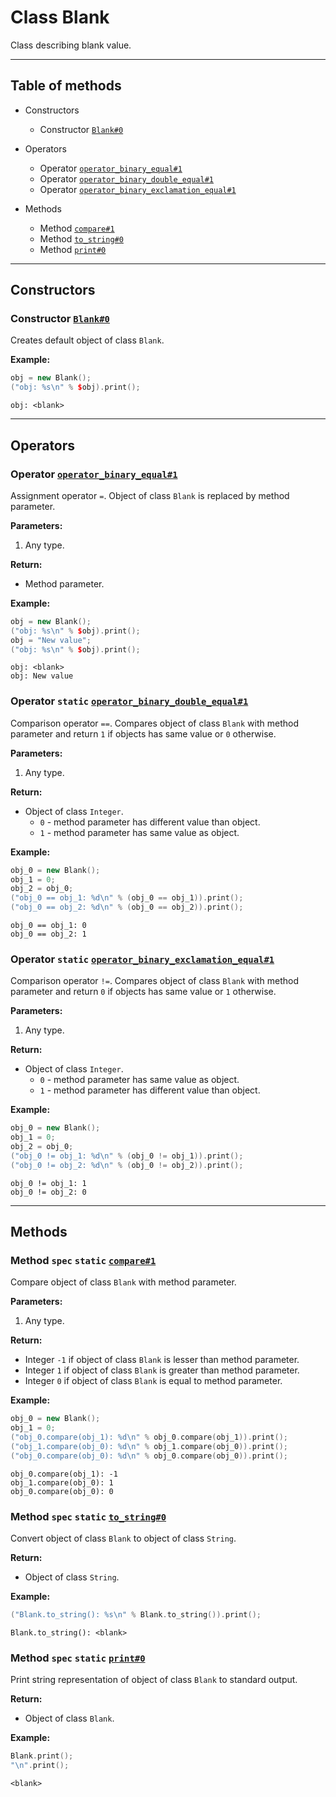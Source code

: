 # Class Blank

Class describing blank value.

-----

## Table of methods

* Constructors

  * Constructor [`Blank#0`](#Blank%230)

* Operators

  * Operator [`operator_binary_equal#1`](#operator_binary_equal%231)
  * Operator [`operator_binary_double_equal#1`](#operator_binary_double_equal%231)
  * Operator [`operator_binary_exclamation_equal#1`](#operator_binary_exclamation_equal%231)

* Methods

  * Method [`compare#1`](#compare%231)
  * Method [`to_string#0`](#to_string%230)
  * Method [`print#0`](#print%230)

-----

## Constructors

<a name="Blank#0" />

### Constructor [`Blank#0`](https://github.com/izuzanak/uclang/blob/master/uclang/../uclang/mods/base_uclm/source_files/base_module.cc#L733)

Creates default object of class `Blank`.

**Example:**

```cpp
obj = new Blank();
("obj: %s\n" % $obj).print();
```
```
obj: <blank>
```

-----

## Operators

<a name="operator_binary_equal#1" />

### Operator [`operator_binary_equal#1`](https://github.com/izuzanak/uclang/blob/master/uclang/../uclang/mods/base_uclm/source_files/base_module.cc#L695)

Assignment operator `=`. Object of class `Blank` is replaced by method parameter.

**Parameters:**

1. Any type.

**Return:**

* Method parameter.

**Example:**

```cpp
obj = new Blank();
("obj: %s\n" % $obj).print();
obj = "New value";
("obj: %s\n" % $obj).print();
```
```
obj: <blank>
obj: New value
```

<a name="operator_binary_double_equal#1" />

### Operator `static` [`operator_binary_double_equal#1`](https://github.com/izuzanak/uclang/blob/master/uclang/../uclang/mods/base_uclm/source_files/base_module.cc#L709)

Comparison operator `==`. Compares object of class `Blank` with method parameter and return `1` if objects has same value or `0` otherwise.

**Parameters:**

1. Any type.

**Return:**

* Object of class `Integer`.
  * `0` - method parameter has different value than object.
  * `1` - method parameter has same value as object.

**Example:**

```cpp
obj_0 = new Blank();
obj_1 = 0;
obj_2 = obj_0;
("obj_0 == obj_1: %d\n" % (obj_0 == obj_1)).print();
("obj_0 == obj_2: %d\n" % (obj_0 == obj_2)).print();
```
```
obj_0 == obj_1: 0
obj_0 == obj_2: 1
```

<a name="operator_binary_exclamation_equal#1" />

### Operator `static` [`operator_binary_exclamation_equal#1`](https://github.com/izuzanak/uclang/blob/master/uclang/../uclang/mods/base_uclm/source_files/base_module.cc#L721)

Comparison operator `!=`. Compares object of class `Blank` with method parameter and return `0` if objects has same value or `1` otherwise.

**Parameters:**

1. Any type.

**Return:**

* Object of class `Integer`.
  * `0` - method parameter has same value as object.
  * `1` - method parameter has different value than object.

**Example:**

```cpp
obj_0 = new Blank();
obj_1 = 0;
obj_2 = obj_0;
("obj_0 != obj_1: %d\n" % (obj_0 != obj_1)).print();
("obj_0 != obj_2: %d\n" % (obj_0 != obj_2)).print();
```
```
obj_0 != obj_1: 1
obj_0 != obj_2: 0
```

-----

## Methods

<a name="compare#1" />

### Method `spec` `static` [`compare#1`](https://github.com/izuzanak/uclang/blob/master/uclang/../uclang/mods/base_uclm/source_files/base_module.cc#L738)

Compare object of class `Blank` with method parameter.

**Parameters:**

1. Any type.

**Return:**

* Integer `-1` if object of class `Blank` is lesser than method parameter.
* Integer `1` if object of class `Blank` is greater than method parameter.
* Integer `0` if object of class `Blank` is equal to method parameter.

**Example:**

```cpp
obj_0 = new Blank();
obj_1 = 0;
("obj_0.compare(obj_1): %d\n" % obj_0.compare(obj_1)).print();
("obj_1.compare(obj_0): %d\n" % obj_1.compare(obj_0)).print();
("obj_0.compare(obj_0): %d\n" % obj_0.compare(obj_0)).print();
```
```
obj_0.compare(obj_1): -1
obj_1.compare(obj_0): 1
obj_0.compare(obj_0): 0
```

<a name="to_string#0" />

### Method `spec` `static` [`to_string#0`](https://github.com/izuzanak/uclang/blob/master/uclang/../uclang/mods/base_uclm/source_files/base_module.cc#L759)

Convert object of class `Blank` to object of class `String`.

**Return:**

* Object of class `String`.

**Example:**

```cpp
("Blank.to_string(): %s\n" % Blank.to_string()).print();
```
```
Blank.to_string(): <blank>
```

<a name="print#0" />

### Method `spec` `static` [`print#0`](https://github.com/izuzanak/uclang/blob/master/uclang/../uclang/mods/base_uclm/source_files/base_module.cc#L768)

Print string representation of object of class `Blank` to standard output.

**Return:**

* Object of class `Blank`.

**Example:**

```cpp
Blank.print();
"\n".print();
```
```
<blank>
```

